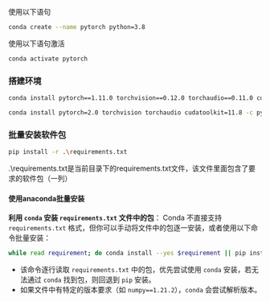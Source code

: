 使用以下语句

```bash
conda create --name pytorch python=3.8
```

使用以下语句激活

```bash
conda activate pytorch
```

### 搭建环境

```bash
conda install pytorch==1.11.0 torchvision==0.12.0 torchaudio==0.11.0 cudatoolkit=11.3 -c pytorch
```

```bash
conda install pytorch=2.0 torchvision torchaudio cudatoolkit=11.8 -c pytorch
```



### 批量安装软件包

```bash
pip install -r .\requirements.txt
```

.\requirements.txt是当前目录下的requirements.txt文件，该文件里面包含了要求的软件包（一列）

#### 使用anaconda批量安装

**利用 `conda` 安装 `requirements.txt` 文件中的包**：
 Conda 不直接支持 `requirements.txt` 格式，但你可以手动将文件中的包逐一安装，或者使用以下命令批量安装：

```bash
while read requirement; do conda install --yes $requirement || pip install $requirement; done < requirements.txt
```

- 该命令逐行读取 `requirements.txt` 中的包，优先尝试使用 `conda` 安装，若无法通过 `conda` 找到包，则回退到 `pip` 安装。
- 如果文件中有特定的版本要求（如 `numpy==1.21.2`），`conda` 会尝试解析版本。